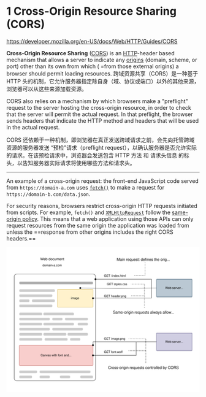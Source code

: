 
# 1 Cross-Origin Resource Sharing (CORS)

https://developer.mozilla.org/en-US/docs/Web/HTTP/Guides/CORS

**Cross-Origin Resource Sharing** ([CORS](https://developer.mozilla.org/en-US/docs/Glossary/CORS)) is an [HTTP](https://developer.mozilla.org/en-US/docs/Glossary/HTTP)-header based mechanism that allows a server to indicate any [origins](https://developer.mozilla.org/en-US/docs/Glossary/Origin) (domain, scheme, or port) other than its own from which ( =from those external origins) a browser should permit loading resources. 
跨域资源共享（CORS）是一种基于 HTTP 头的机制，它允许服务器指定除自身（域、协议或端口）以外的其他来源，浏览器可以从这些来源加载资源。


CORS also relies on a mechanism by which browsers make a "preflight" request to the server hosting the cross-origin resource, in order to check that the server will permit the actual request. In that preflight, the browser sends headers that indicate the HTTP method and headers that will be used in the actual request.

CORS 还依赖于一种机制，即浏览器在真正发送跨域请求之前，会先向托管跨域资源的服务器发送 “预检”请求（preflight request），以确认服务器是否允许实际的请求。在该预检请求中，浏览器会发送包含 HTTP 方法 和 请求头信息 的标头，以告知服务器实际请求将使用哪些方法和请求头。


---

An example of a cross-origin request: the front-end JavaScript code served from `https://domain-a.com` uses [`fetch()`](https://developer.mozilla.org/en-US/docs/Web/API/Window/fetch "fetch()") to make a request for `https://domain-b.com/data.json`.

For security reasons, browsers restrict cross-origin HTTP requests initiated from scripts. For example, `fetch()` and [`XMLHttpRequest`](https://developer.mozilla.org/en-US/docs/Web/API/XMLHttpRequest) follow the [same-origin policy](https://developer.mozilla.org/en-US/docs/Web/Security/Same-origin_policy). This means that a web application using those APIs can only request resources from the same origin the application was loaded from unless the ==response from other origins includes the right CORS headers.==



![](images/fetching-page-cors.svg)






